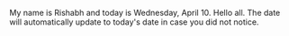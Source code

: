 My name is Rishabh and today is Wednesday, April 10. Hello all. The date will automatically update to today's date in case you did not notice.
